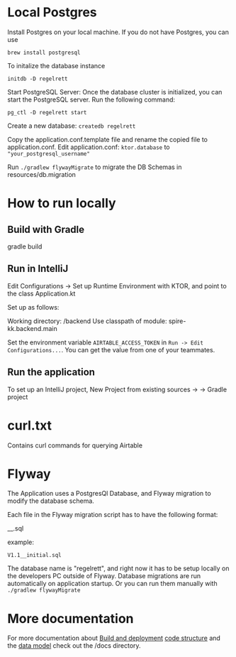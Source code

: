 # Local Postgres

Install Postgres on your local machine.
If you do not have Postgres, you can use

`brew install postgresql`

To initalize the database instance

`initdb -D regelrett`

Start PostgreSQL Server: Once the database cluster is initialized, you can start the PostgreSQL server. Run the
following command:

`pg_ctl -D regelrett start`

Create a new database:
`createdb regelrett`

Copy the application.conf.template file and rename the copied file to application.conf.
Edit application.conf:
`ktor.database` to `"your_postgresql_username"`

Run `./gradlew flywayMigrate` to migrate the DB Schemas in resources/db.migration

# How to run locally

## Build with Gradle

gradle build

## Run in IntelliJ

Edit Configurations -> Set up Runtime Environment with KTOR, and point to the class Application.kt

Set up as follows:

Working directory: <root of project>/backend
Use classpath of module: spire-kk.backend.main

Set the environment variable `AIRTABLE_ACCESS_TOKEN` in `Run -> Edit Configurations...`. You can get the value from one
of your teammates.

## Run the application

To set up an IntelliJ project, New Project from existing sources -> <root directory
for spire-kk> -> Gradle project

# curl.txt

Contains curl commands for querying Airtable

# Flyway

The Application uses a PostgresQl Database, and Flyway migration to modify the database schema.

Each file in the Flyway migration script has to have the following format:

<Version>__<Description>.sql

example:

`V1.1__initial.sql`

The database name is "regelrett", and right now it has to be setup locally on the developers PC outside of Flyway.
Database migrations are run automatically on application startup. Or you can run them manually with `./gradlew flywayMigrate`

# More documentation

For more documentation
about [Build and deployment](./docs/build-and-deployment.md) [code structure](./docs/code-structure.md) and
the [data model](./docs/data-model.md) check
out the /docs directory.


